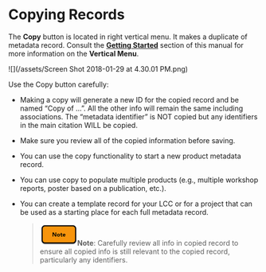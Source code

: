 # Copying Records

The **Copy** button is located in right vertical menu. It makes a duplicate of metadata record. Consult the [**Getting Started**](/getting-started.md) section of this manual for more information on the **Vertical Menu**.

![](/assets/Screen Shot 2018-01-29 at 4.30.01 PM.png)

Use the Copy button carefully:

* Making a copy will generate a new ID for the copied record and be named “Copy of …”. All the other info will remain the same including associations. The “metadata identifier” is NOT copied but any identifiers in the main citation WILL be copied.

* Make sure you review all of the copied information before saving.

* You can use the copy functionality to start a new product metadata record.

* You can use copy to populate multiple products \(e.g., multiple workshop reports, poster based on a publication, etc.\).

* You can create a template record for your LCC or for a project that can be used as a starting place for each full metadata record.

  > ![](/assets/note_small.png)**Note**: Carefully review all info in copied record to ensure all copied info is still relevant to the copied record, particularly any identifiers.



